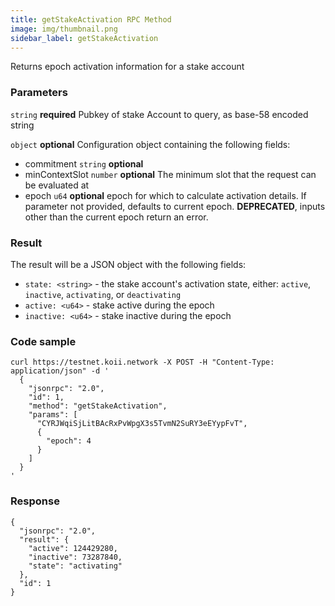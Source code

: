 ```yaml
---
title: getStakeActivation RPC Method
image: img/thumbnail.png
sidebar_label: getStakeActivation
---
```


Returns epoch activation information for a stake account

### Parameters
`string` **required**
Pubkey of stake Account to query, as base-58 encoded string

`object` **optional**
Configuration object containing the following fields:
- commitment `string` **optional**
- minContextSlot `number` **optional**
  The minimum slot that the request can be evaluated at
- epoch `u64` **optional**
  epoch for which to calculate activation details. If parameter not provided, defaults to current epoch. **DEPRECATED**, inputs other than the current epoch return an error.

### Result

The result will be a JSON object with the following fields:

*   `state: <string>` - the stake account's activation state, either: `active`, `inactive`, `activating`, or `deactivating`
*   `active: <u64>` - stake active during the epoch
*   `inactive: <u64>` - stake inactive during the epoch

### Code sample

```
curl https://testnet.koii.network -X POST -H "Content-Type: application/json" -d '
  {
    "jsonrpc": "2.0",
    "id": 1,
    "method": "getStakeActivation",
    "params": [
      "CYRJWqiSjLitBAcRxPvWpgX3s5TvmN2SuRY3eEYypFvT",
      {
        "epoch": 4
      }
    ]
  }
'
```


### Response

```
{
  "jsonrpc": "2.0",
  "result": {
    "active": 124429280,
    "inactive": 73287840,
    "state": "activating"
  },
  "id": 1
}
```
